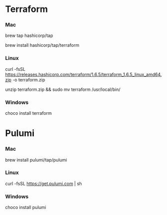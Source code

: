 # Terraform
### Mac
brew tap hashicorp/tap

brew install hashicorp/tap/terraform

### Linux
curl -fsSL https://releases.hashicorp.com/terraform/1.6.5/terraform_1.6.5_linux_amd64.zip -o terraform.zip

unzip terraform.zip && sudo mv terraform /usr/local/bin/

### Windows
choco install terraform

# Pulumi
### Mac
brew install pulumi/tap/pulumi

### Linux
curl -fsSL https://get.pulumi.com | sh

### Windows
choco install pulumi